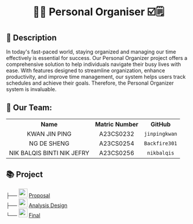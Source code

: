 </head>
<body>
    <h1 align="center">📅🔔 Personal Organiser ☑️🗒️</h1>
    <h2>📝 Description</h2>
    <p> In today's fast-paced world, staying organized and managing our time effectively is essential for success. Our Personal Organizer project offers a 
      comprehensive solution to help individuals navigate their busy lives with ease. With features designed to streamline organization, enhance productivity, 
      and improve time management, our system helps users track schedules and achieve their goals. Therefore, the Personal Organizer system is invaluable.
    </p>
    <h2>👥 Our Team: </h2>
    <table>
        <tr>
            <th>Name</th>
            <th>Matric Number</th>
            <th>GitHub</th>
        </tr>
        <tr>
            <td align="center">KWAN JIN PING</td>
            <td align="center">A23CS0232</td>
            <td align="center"><code>jinpingkwan</code></td>
        </tr>
        <tr>
            <td align="center">NG DE SHENG</td>
            <td align="center">A23CS0254</td>
            <td align="center"><code>Backfire301</code></td>
        </tr>
        <tr>
            <td align="center">NIK BALQIS BINTI NIK JEFRY</td>
            <td align="center">A23CS0256</td>
            <td align="center"><code>nikbalqis</code></td>
        </tr>
    </table>
    <h2>📚 Project</h2>
    ├── <a href="../sec04_23242/Group2/proposal/readme.md" ><img src="/./images/clipboard.png" width="24px" height="24px" ></a> <a href="../sec04_23242/Group2/proposal/readme.md" >Proposal</a> <br>
    ├── <a href="../sec04_23242/Group2/analysis-design/readme.md"><img src="/./images/inventory.png" width="24px" height="24px" ></a> <a href="../sec04_23242/Group2/analysis-design/readme.md">Analysis Design</a><br>
    └── <a href="../sec04_23242/Group2/final/readme.md"><img src="/./images/project-management.png" width="24px" height="24px" ></a> <a href="../sec04_23242/Group2/final/readme.md">Final</a>
</body>

</html>

